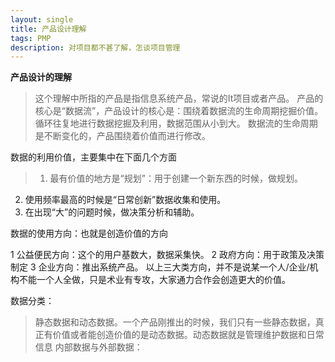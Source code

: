 ```yaml
---
layout: single
title: 产品设计理解
tags: PMP
description: 对项目都不甚了解，怎谈项目管理
---
```


**产品设计的理解**
> 这个理解中所指的产品是指信息系统产品，常说的It项目或者产品。
产品的核心是“数据流”，产品设计的核心是：围绕着数据流的生命周期挖掘价值。循环往复地进行数据挖掘及利用，数据范围从小到大。
数据流的生命周期是不断变化的，产品围绕着价值而进行修改。

数据的利用价值，主要集中在下面几个方面
> 1. 最有价值的地方是“规划”：用于创建一个新东西的时候，做规划。
2. 使用频率最高的时候是“日常创新”数据收集和使用。
3. 在出现“大”的问题时候，做决策分析和辅助。

数据的使用方向：也就是创造价值的方向
> 
1 公益便民方向：这个的用户基数大，数据采集快。
2 政府方向：用于政策及决策制定
3 企业方向：推出系统产品。
以上三大类方向，并不是说某一个人/企业/机构不能一个人全做，只是术业有专攻，大家通力合作会创造更大的价值。


数据分类：
> 静态数据和动态数据。一个产品刚推出的时候，我们只有一些静态数据，真正有价值或者能创造价值的是动态数据。动态数据就是管理维护数据和日常信息
> 内部数据与外部数据：

